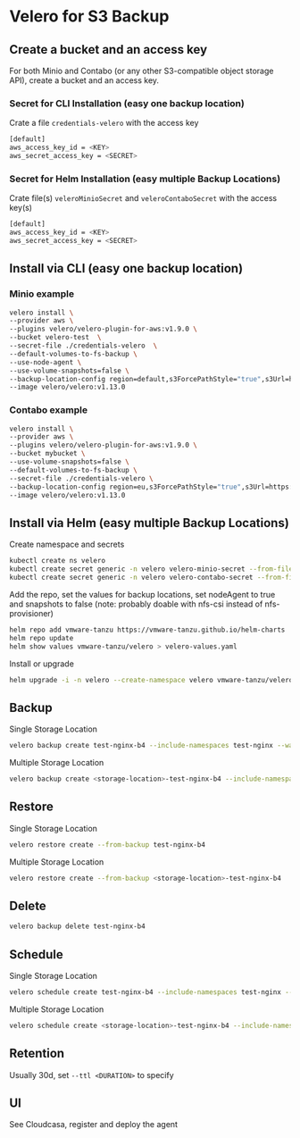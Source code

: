 # Velero for S3 Backup

## Create a bucket and an access key

For both Minio and Contabo (or any other S3-compatible object storage API), create a bucket and an access key.

### Secret for CLI Installation (easy one backup location)

Crate a file `credentials-velero` with the access key

```bash
[default]
aws_access_key_id = <KEY>
aws_secret_access_key = <SECRET>
```

### Secret for Helm Installation (easy multiple Backup Locations)

Crate file(s) `veleroMinioSecret` and `veleroContaboSecret` with the access key(s)

```bash
[default]
aws_access_key_id = <KEY>
aws_secret_access_key = <SECRET>
```

## Install via CLI (easy one backup location)

### Minio example

```bash
velero install \
--provider aws \
--plugins velero/velero-plugin-for-aws:v1.9.0 \
--bucket velero-test  \
--secret-file ./credentials-velero  \
--default-volumes-to-fs-backup \
--use-node-agent \
--use-volume-snapshots=false \
--backup-location-config region=default,s3ForcePathStyle="true",s3Url=https://minio-s3.urbaman.it  \
--image velero/velero:v1.13.0
```

### Contabo example

```bash
velero install \
--provider aws \
--plugins velero/velero-plugin-for-aws:v1.9.0 \
--bucket mybucket \
--use-volume-snapshots=false \
--default-volumes-to-fs-backup \
--secret-file ./credentials-velero \
--backup-location-config region=eu,s3ForcePathStyle="true",s3Url=https://eu2.contabostorage.com \
--image velero/velero:v1.13.0
```

## Install via Helm (easy multiple Backup Locations)

Create namespace and secrets

```bash
kubectl create ns velero
kubectl create secret generic -n velero velero-minio-secret --from-file=config=./veleroMinioSecret
kubectl create secret generic -n velero velero-contabo-secret --from-file=config=./veleroContaboSecret
```

Add the repo, set the values for backup locations, set nodeAgent to true and snapshots to false (note: probably doable with nfs-csi instead of nfs-provisioner)

```bash
helm repo add vmware-tanzu https://vmware-tanzu.github.io/helm-charts
helm repo update
helm show values vmware-tanzu/velero > velero-values.yaml
```

Install or upgrade

```bash
helm upgrade -i -n velero --create-namespace velero vmware-tanzu/velero -f velero-values.yaml
```

## Backup

Single Storage Location

```bash
velero backup create test-nginx-b4 --include-namespaces test-nginx --wait
```

Multiple Storage Location

```bash
velero backup create <storage-location>-test-nginx-b4 --include-namespaces test-nginx --storage-location <storage-location> --wait
```

## Restore

Single Storage Location

```bash
velero restore create --from-backup test-nginx-b4
```

Multiple Storage Location

```bash
velero restore create --from-backup <storage-location>-test-nginx-b4
```

## Delete

```bash
velero backup delete test-nginx-b4
```

## Schedule

Single Storage Location

```bash
velero schedule create test-nginx-b4 --include-namespaces test-nginx --schedule "0 7 * * *"
```

Multiple Storage Location

```bash
velero schedule create <storage-location>-test-nginx-b4 --include-namespaces test-nginx --storage-location <storage-location> --schedule "0 7 * * *"
```

## Retention

Usually 30d, set `--ttl <DURATION>` to specify

## UI

See Cloudcasa, register and deploy the agent
